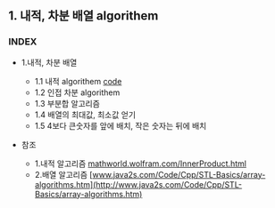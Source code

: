 ## 1. 내적, 차분 배열 algorithem
### INDEX
* 1.내적, 차분 배열
    * 1.1 내적 algorithem [code](https://github.com/csbyun-data/CPP-Pro/blob/main/chap05/array/Inner_product.cpp)
    * 1.2 인접 차분 algorithem
    * 1.3 부분합 알고리즘
    * 1.4 배열의 최대값, 최소값 얻기
    * 1.5 4보다 큰숫자를 앞에 배치, 작은 숫자는 뒤에 배치

* 참조
    * 1.내적 알고리즘 [mathworld.wolfram.com/InnerProduct.html](https://mathworld.wolfram.com/InnerProduct.html)
    * 2.배열 알고리즘 [www.java2s.com/Code/Cpp/STL-Basics/array-algorithms.htm](http://www.java2s.com/Code/Cpp/STL-Basics/array-algorithms.htm)
